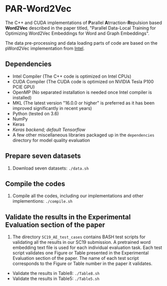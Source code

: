# PAR-Word2Vec

The C++ and CUDA implementations of **P**arallel **A**trraction-**R**epulsion based **Word2Vec** described in the paper titled, "Parallel Data-Local Training for Optimizing Word2Vec Embeddings for Word and Graph Embeddings".

The data pre-processing and data loading parts of code are based on the pWord2Vec implementation from [Intel](https://github.com/IntelLabs/pWord2Vec).

## Dependencies
- Intel Compiler (The C++ code is optimized on Intel CPUs)
- CUDA Compiler (The CUDA code is optimized on NVIDIA Tesla P100 PCIE GPU)
- OpenMP (No separated installation is needed once Intel compiler is installed)
- MKL (The latest version "16.0.0 or higher" is preferred as it has been improved significantly in recent years)
- Python (tested on 3.6)
- NumPy
- Keras
- _Keras backend; default Tensorflow_
- A few other miscellaneous libraries packaged up in the `dependencies` directory for model quality evaluation
  
## Prepare seven datasets
1. Download seven datasets: `./data.sh`

## Compile the codes
1. Compile all the codes, including our implementations and other implementions: `./compile.sh`

## Validate the results in the Experimental Evaluation section of the paper
1. The directory `SC19_AE_test_cases` contains BASH test scripts for validating all the results in our SC19 submission. A pretrained word embedding text file is used for each individual evaluation task. Each test script validates one Figure or Table presented in the Experimental Evaluation section of the paper. The name of each test script corresponds to the Figure or Table number in the paper it validates.
  + Validate the results in Table8: `./Table8.sh`
  + Validate the results in Table5: `./Table5.sh`
